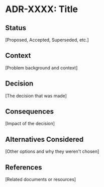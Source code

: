 # ADR-XXXX: Title

## Status
[Proposed, Accepted, Superseded, etc.]

## Context
[Problem background and context]

## Decision
[The decision that was made]

## Consequences
[Impact of the decision]

## Alternatives Considered
[Other options and why they weren't chosen]

## References
[Related documents or resources] 